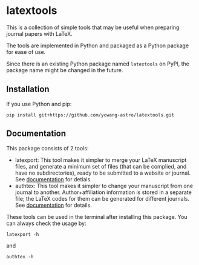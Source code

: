 # latextools

This is a collection of simple tools that may be useful when preparing journal papers with LaTeX.

The tools are implemented in Python and packaged as a Python package for ease of use.

Since there is an existing Python package named `latextools` on PyPI, the package name might be changed in the future.

## Installation
If you use Python and pip:
```
pip install git+https://github.com/ycwang-astro/latextools.git
```

## Documentation

This package consists of 2 tools:
- latexport: This tool makes it simpler to merge your LaTeX manuscript files, and generate a minimum set of files (that can be complied, and have no subdirectories), ready to be submitted to a website or journal. See [documentation](docs/latexport.md) for detials.
- authtex: This tool makes it simpler to change your manuscript from one journal to another. Author+affiliation information is stored in a separate file; the LaTeX codes for them can be generated for different journals. See [documentation](docs/authtex.md) for details.

These tools can be used in the terminal after installing this package. You can always check the usage by:
```
latexport -h
```
and
```
authtex -h
```
